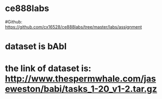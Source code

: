 # ce888labs
#Github: https://github.com/cx16528/ce888labs/tree/master/labs/assignment
# dataset is bAbI
# the link of dataset is: http://www.thespermwhale.com/jaseweston/babi/tasks_1-20_v1-2.tar.gz